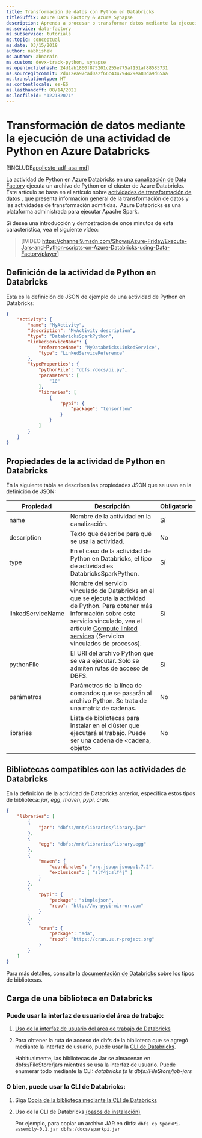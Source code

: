 ```yaml
---
title: Transformación de datos con Python en Databricks
titleSuffix: Azure Data Factory & Azure Synapse
description: Aprenda a procesar o transformar datos mediante la ejecución de una actividad de Python en Databricks en una canalización de Azure Data Factory.
ms.service: data-factory
ms.subservice: tutorials
ms.topic: conceptual
ms.date: 03/15/2018
author: nabhishek
ms.author: abnarain
ms.custom: devx-track-python, synapse
ms.openlocfilehash: 24d1ab1860f875201c255e775af151af88585731
ms.sourcegitcommit: 2d412ea97cad0a2f66c434794429ea80da9d65aa
ms.translationtype: HT
ms.contentlocale: es-ES
ms.lasthandoff: 08/14/2021
ms.locfileid: "122182071"
---
```

# <a name="transform-data-by-running-a-python-activity-in-azure-databricks"></a>Transformación de datos mediante la ejecución de una actividad de Python en Azure Databricks
[!INCLUDE[appliesto-adf-asa-md](includes/appliesto-adf-asa-md.md)]

La actividad de Python en Azure Databricks en una [canalización de Data Factory](concepts-pipelines-activities.md) ejecuta un archivo de Python en el clúster de Azure Databricks. Este artículo se basa en el artículo sobre [actividades de transformación de datos](transform-data.md) , que presenta información general de la transformación de datos y las actividades de transformación admitidas.  Azure Databricks es una plataforma administrada para ejecutar Apache Spark.

Si desea una introducción y demostración de once minutos de esta característica, vea el siguiente vídeo:

> [!VIDEO https://channel9.msdn.com/Shows/Azure-Friday/Execute-Jars-and-Python-scripts-on-Azure-Databricks-using-Data-Factory/player]

## <a name="databricks-python-activity-definition"></a>Definición de la actividad de Python en Databricks

Esta es la definición de JSON de ejemplo de una actividad de Python en Databricks:

```json
{
    "activity": {
        "name": "MyActivity",
        "description": "MyActivity description",
        "type": "DatabricksSparkPython",
        "linkedServiceName": {
            "referenceName": "MyDatabricksLinkedService",
            "type": "LinkedServiceReference"
        },
        "typeProperties": {
            "pythonFile": "dbfs:/docs/pi.py",
            "parameters": [
                "10"
            ],
            "libraries": [
                {
                    "pypi": {
                        "package": "tensorflow"
                    }
                }
            ]
        }
    }
}
```

## <a name="databricks-python-activity-properties"></a>Propiedades de la actividad de Python en Databricks

En la siguiente tabla se describen las propiedades JSON que se usan en la definición de JSON:

|Propiedad|Descripción|Obligatorio|
|---|---|---|
|name|Nombre de la actividad en la canalización.|Sí|
|description|Texto que describe para qué se usa la actividad.|No|
|type|En el caso de la actividad de Python en Databricks, el tipo de actividad es DatabricksSparkPython.|Sí|
|linkedServiceName|Nombre del servicio vinculado de Databricks en el que se ejecuta la actividad de Python. Para obtener más información sobre este servicio vinculado, vea el artículo [Compute linked services](compute-linked-services.md) (Servicios vinculados de procesos).|Sí|
|pythonFile|El URI del archivo Python que se va a ejecutar. Solo se admiten rutas de acceso de DBFS.|Sí|
|parámetros|Parámetros de la línea de comandos que se pasarán al archivo Python. Se trata de una matriz de cadenas.|No|
|libraries|Lista de bibliotecas para instalar en el clúster que ejecutará el trabajo. Puede ser una cadena de <cadena, objeto>|No|

## <a name="supported-libraries-for-databricks-activities"></a>Bibliotecas compatibles con las actividades de Databricks

En la definición de la actividad de Databricks anterior, especifica estos tipos de biblioteca: *jar*, *egg*, *maven*, *pypi*, *cran*.

```json
{
    "libraries": [
        {
            "jar": "dbfs:/mnt/libraries/library.jar"
        },
        {
            "egg": "dbfs:/mnt/libraries/library.egg"
        },
        {
            "maven": {
                "coordinates": "org.jsoup:jsoup:1.7.2",
                "exclusions": [ "slf4j:slf4j" ]
            }
        },
        {
            "pypi": {
                "package": "simplejson",
                "repo": "http://my-pypi-mirror.com"
            }
        },
        {
            "cran": {
                "package": "ada",
                "repo": "https://cran.us.r-project.org"
            }
        }
    ]
}

```

Para más detalles, consulte la [documentación de Databricks](/azure/databricks/dev-tools/api/latest/libraries#managedlibrarieslibrary) sobre los tipos de bibliotecas.

## <a name="how-to-upload-a-library-in-databricks"></a>Carga de una biblioteca en Databricks

### <a name="you-can-use-the-workspace-ui"></a>Puede usar la interfaz de usuario del área de trabajo:

1. [Uso de la interfaz de usuario del área de trabajo de Databricks](/azure/databricks/libraries/#create-a-library)

2. Para obtener la ruta de acceso de dbfs de la biblioteca que se agregó mediante la interfaz de usuario, puede usar la [CLI de Databricks](/azure/databricks/dev-tools/cli/#install-the-cli).

   Habitualmente, las bibliotecas de Jar se almacenan en dbfs:/FileStore/jars mientras se usa la interfaz de usuario. Puede enumerar todo mediante la CLI: *databricks fs ls dbfs:/FileStore/job-jars*

### <a name="or-you-can-use-the-databricks-cli"></a>O bien, puede usar la CLI de Databricks:

1. Siga [Copia de la biblioteca mediante la CLI de Databricks](/azure/databricks/dev-tools/cli/#copy-a-file-to-dbfs)

2. Uso de la CLI de Databricks [(pasos de instalación)](/azure/databricks/dev-tools/cli/#install-the-cli)

   Por ejemplo, para copiar un archivo JAR en dbfs: `dbfs cp SparkPi-assembly-0.1.jar dbfs:/docs/sparkpi.jar`
